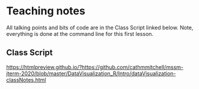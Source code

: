 # Teaching notes

All talking points and bits of code are in the Class Script linked below.
Note, everything is done at the command line for this first lesson.

## Class Script
https://htmlpreview.github.io/?https://github.com/cathmmitchell/mssm-jterm-2020/blob/master/DataVisualization_R/Intro/dataVisualization-classNotes.html
